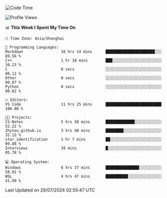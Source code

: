 <!--START_SECTION:waka-->
![Code Time](http://img.shields.io/badge/Code%20Time-1%2C873%20hrs%2012%20mins-blue)

![Profile Views](http://img.shields.io/badge/Profile%20Views-5-blue)

📊 **This Week I Spent My Time On** 

```text
🕑︎ Time Zone: Asia/Shanghai

💬 Programming Languages: 
Markdown                 10 hrs 14 mins      ██████████████████████░░░   89.56 % 
C++                      1 hr 10 mins        ███░░░░░░░░░░░░░░░░░░░░░░   10.23 % 
C                        0 secs              ░░░░░░░░░░░░░░░░░░░░░░░░░   00.12 % 
Other                    0 secs              ░░░░░░░░░░░░░░░░░░░░░░░░░   00.07 % 
Python                   0 secs              ░░░░░░░░░░░░░░░░░░░░░░░░░   00.02 % 

🔥 Editors: 
VS Code                  11 hrs 25 mins      █████████████████████████   100.00 % 

🐱‍💻 Projects: 
CS-Notes                 5 hrs 58 mins       █████████████░░░░░░░░░░░░   52.22 % 
Zhytou.github.io         3 hrs 40 mins       ████████░░░░░░░░░░░░░░░░░   32.12 % 
star_identification      1 hr 7 mins         ██░░░░░░░░░░░░░░░░░░░░░░░   09.88 % 
Interviews               39 mins             █░░░░░░░░░░░░░░░░░░░░░░░░   05.78 % 

💻 Operating System: 
Windows                  6 hrs 37 mins       ███████████████░░░░░░░░░░   58.01 % 
WSL                      4 hrs 47 mins       ██████████░░░░░░░░░░░░░░░   41.99 % 
```


 Last Updated on 29/07/2024 02:55:47 UTC
<!--END_SECTION:waka-->